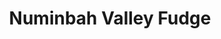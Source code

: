 ---
title: "Numinbah Valley Fudge"
url: /numinbah-valley/numinbah-valley-fudge/
shop: confectionery
---